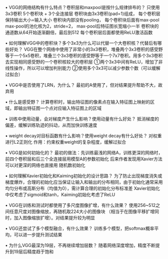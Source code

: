 • VGG的网络结构有什么特点？卷积层和maxpool是按什么规律排布的？
	只使用3x3卷积 5个卷积块 + 3个全连接层 卷积块由3x3卷积(pad=1)组成， 每个卷积层保持输出大小=输入大小 
	卷积块内部没有pooling， 每个卷积块后面有max-pool max-pool的池化核为2，stride=2， max-pool后特征图长宽缩小一半 
	卷积块的通道数从64开始逐渐翻倍，最后到512
	每个卷积层后面都使用ReLU激活函数

• 如何理解VGG中的卷积块？多个3x3为什么可以代替一个大卷积核？代替后有哪些好处？
	VGG在整个网络中使用了非常小的3x3卷积，堆叠两个3x3卷积的感受野等于一个5x5卷积，堆叠三个3x3卷积的感受野等于一个7x7卷积。用多个3x3卷积去实现相同感受野的一个卷积核较大的卷积层
	①两个3x3中间有ReLU，增加了非线性操作，所以可以增加判别能力
	②使用多个3x3可以减少参数个数（可以缓解过拟合）
	
• VGG中是否使用了LRN，为什么？ 
	最初的A使用了，但对结果提升帮助不大，故弃用
	
• 什么是感受野？
	计算卷积时，输出特征图的像素点在输入特征图上映射的区域，即输出特征图一个点对应输入特征图上的区域
	
• 训练中使用动量，会对梯度产生什么影响？使用动量有什么好处？
	抵消梯度的偏差，缓解训练轨迹的抖动，从而加快训练速度
	
• weight decay对目标函数有什么影响？使用weight decay有什么好处？
	对权重进行L2正则化
	作用：约束权重weight的复杂程度，缓解过拟合
	
• VGG是如何初始化的？ 
	最初的做法：先训练最浅的网络A，训练更深的网络时， 前四个卷积层和后三个全连接层用模型A的参数初始化
	后来作者发现用Xavier方法可以对更深的网络也直接用 随机数初始化
	
• 如何理解Xavier初始化和Kaiming初始化的设计思路？
	为了防止出现梯度消失或梯度爆炸，合理的初始化应当保证让输入和输出的分布相同，由于初始化通常采用均匀分布或高斯分布（均值为0），需计算合理的初始化分布标准差
	Xavier初始化中仅考虑了sigmoid和tanh，Kaiming初始化考虑了ReLU
	
• VGG在训练和测试时都使用了多尺度图像扩增，有什么效果？
	使用256~512之间任意尺度对图像缩放，再随机取224大小的图像块 （相当于在图像平移扩增同时，加入图像缩放扩增）。对结果提升较为明显
	
• VGG还尝试了多个模型融合，有什么效果？
	训练多个模型，把softmax概率平均，可以进一步提升测试结果

• 为什么VGG最深为19层，不再继续增加层数？ 
	随着网络深度增加，精度不断提升到19层后精度趋于饱和